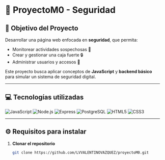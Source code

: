 # 🔐 ProyectoM0 - Seguridad

## 🎯 Objetivo del Proyecto
Desarrollar una página web enfocada en **seguridad**, que permita:
- Monitorear actividades sospechosas 👀  
- Crear y gestionar una caja fuerte 🔒  
- Administrar usuarios y accesos 👤  

Este proyecto busca aplicar conceptos de **JavaScript** y **backend básico** para simular un sistema de seguridad digital.

---

## 💻 Tecnologías utilizadas
![JavaScript](https://img.shields.io/badge/JavaScript-F7DF1E?logo=javascript&logoColor=000&style=for-the-badge)
![Node.js](https://img.shields.io/badge/Node.js-339933?logo=node.js&logoColor=fff&style=for-the-badge)
![Express](https://img.shields.io/badge/Express-000000?logo=express&logoColor=fff&style=for-the-badge)
![PostgreSQL](https://img.shields.io/badge/PostgreSQL-336791?logo=postgresql&logoColor=fff&style=for-the-badge)
![HTML5](https://img.shields.io/badge/HTML5-E34F26?logo=html5&logoColor=fff&style=for-the-badge)
![CSS3](https://img.shields.io/badge/CSS-1572B6?logo=css3&logoColor=fff&style=for-the-badge)

---

## ⚙️ Requisitos para instalar

1. **Clonar el repositorio**
   ```bash
   git clone https://github.com/LVVALENTINOVAZQUEZ/proyectoM0.git
